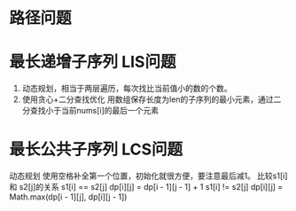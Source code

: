 # 路径问题


# 最长递增子序列 LIS问题
1. 动态规划，相当于两层遍历，每次找比当前值小的数的个数。
2. 使用贪心+二分查找优化
用数组保存长度为len的子序列的最小元素，通过二分查找小于当前nums[i]的最后一个元素

# 最长公共子序列 LCS问题
动态规划
使用空格补全第一个位置，初始化就很方便，要注意最后减1。
比较s1[i] 和 s2[j]的关系
s1[i] == s2[j] dp[i][j] = dp[i - 1][j - 1] + 1
s1[i] != s2[j] dp[i][j] = Math.max(dp[i - 1][j], dp[i][j - 1])
